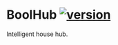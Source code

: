 # BoolHub [![version](https://img.shields.io/badge/version-0.5.1-blue.svg)](https://semver.org)
Intelligent house hub.
